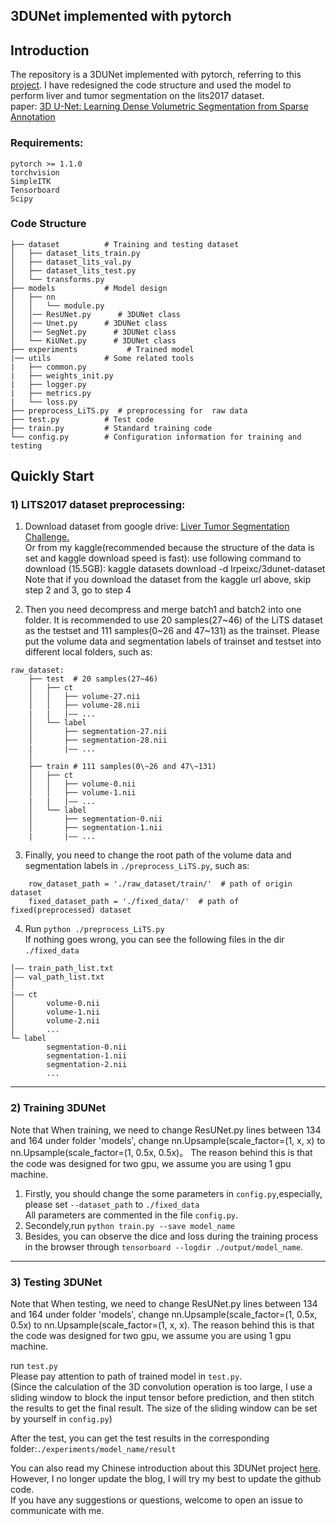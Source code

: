 ## 3DUNet implemented with pytorch

## Introduction
The repository is a 3DUNet implemented with pytorch, referring to 
this [project](https://github.com/panxiaobai/lits_pytorch).
 I have redesigned the code structure and used the model to perform liver and tumor segmentation on the lits2017 dataset.  
paper: [3D U-Net: Learning Dense Volumetric Segmentation from Sparse Annotation](https://lmb.informatik.uni-freiburg.de/Publications/2016/CABR16/cicek16miccai.pdf)
### Requirements:  
```angular2
pytorch >= 1.1.0
torchvision
SimpleITK
Tensorboard
Scipy
```
### Code Structure
```angular2
├── dataset          # Training and testing dataset
│   ├── dataset_lits_train.py 
│   ├── dataset_lits_val.py
│   ├── dataset_lits_test.py
│   └── transforms.py 
├── models           # Model design
│   ├── nn
│   │   └── module.py
│   │── ResUNet.py      # 3DUNet class
│   │── Unet.py      # 3DUNet class
│   │── SegNet.py      # 3DUNet class
│   └── KiUNet.py      # 3DUNet class
├── experiments           # Trained model
|── utils            # Some related tools
|   ├── common.py
|   ├── weights_init.py
|   ├── logger.py
|   ├── metrics.py
|   └── loss.py
├── preprocess_LiTS.py  # preprocessing for  raw data
├── test.py          # Test code
├── train.py         # Standard training code
└── config.py        # Configuration information for training and testing
```
## Quickly Start
### 1) LITS2017 dataset preprocessing: 
1. Download dataset from google drive: [Liver Tumor Segmentation Challenge.](https://drive.google.com/drive/folders/0B0vscETPGI1-Q1h1WFdEM2FHSUE)  
Or from my kaggle(recommended because the structure of the data is set and kaggle download speed is fast):
use following command to download (15.5GB):
kaggle datasets download -d lrpeixc/3dunet-dataset
Note that if you download the dataset from the kaggle url above, skip step 2 and 3, go to step 4

3. Then you need decompress and merge batch1 and batch2 into one folder. It is recommended to use 20 samples(27\~46) of the LiTS dataset as the testset
 and 111 samples(0\~26 and 47\~131) as the trainset. Please put the volume data and segmentation labels of trainset and testset into different local folders, 
such as:  
```
raw_dataset:
    ├── test  # 20 samples(27~46) 
    │   ├── ct
    │   │   ├── volume-27.nii
    │   │   ├── volume-28.nii
    |   |   |—— ...
    │   └── label
    │       ├── segmentation-27.nii
    │       ├── segmentation-28.nii
    |       |—— ...
    │       
    ├── train # 111 samples(0\~26 and 47\~131)
    │   ├── ct
    │   │   ├── volume-0.nii
    │   │   ├── volume-1.nii
    |   |   |—— ...
    │   └── label
    │       ├── segmentation-0.nii
    │       ├── segmentation-1.nii
    |       |—— ...
```
3. Finally, you need to change the root path of the volume data and segmentation labels in `./preprocess_LiTS.py`, such as:
```
    row_dataset_path = './raw_dataset/train/'  # path of origin dataset
    fixed_dataset_path = './fixed_data/'  # path of fixed(preprocessed) dataset
```   
4. Run `python ./preprocess_LiTS.py`   
If nothing goes wrong, you can see the following files in the dir `./fixed_data`
```angular2
│—— train_path_list.txt
│—— val_path_list.txt
│
|—— ct
│       volume-0.nii
│       volume-1.nii
│       volume-2.nii
│       ...
└─ label
        segmentation-0.nii
        segmentation-1.nii
        segmentation-2.nii
        ...
```  
---
### 2) Training 3DUNet
Note that When training, we need to change ResUNet.py lines between 134 and 164 under folder 'models', change nn.Upsample(scale_factor=(1, x, x) to nn.Upsample(scale_factor=(1, 0.5x, 0.5x)。
The reason behind this is that the code was designed for two gpu, we assume you are using 1 gpu machine.

1. Firstly, you should change the some parameters in `config.py`,especially, please set `--dataset_path` to `./fixed_data`  
All parameters are commented in the file `config.py`. 
2. Secondely,run `python train.py --save model_name`  
3. Besides, you can observe the dice and loss during the training process 
in the browser through `tensorboard --logdir ./output/model_name`. 
---   
### 3) Testing 3DUNet
Note that When testing, we need to change ResUNet.py lines between 134 and 164 under folder 'models', change nn.Upsample(scale_factor=(1, 0.5x, 0.5x) to nn.Upsample(scale_factor=(1, x, x).
The reason behind this is that the code was designed for two gpu, we assume you are using 1 gpu machine.

run `test.py`  
Please pay attention to path of trained model in `test.py`.   
(Since the calculation of the 3D convolution operation is too large,
 I use a sliding window to block the input tensor before prediction, and then stitch the results to get the final result.
 The size of the sliding window can be set by yourself in `config.py`)  

After the test, you can get the test results in the corresponding folder:`./experiments/model_name/result`

You can also read my Chinese introduction about this 3DUNet project [here](https://zhuanlan.zhihu.com/p/113318562). However, I no longer update the blog, I will try my best to update the github code.    
If you have any suggestions or questions, 
welcome to open an issue to communicate with me.  
